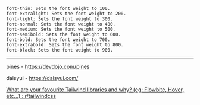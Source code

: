    font-thin: Sets the font weight to 100.
    font-extralight: Sets the font weight to 200.
    font-light: Sets the font weight to 300.
    font-normal: Sets the font weight to 400.
    font-medium: Sets the font weight to 500.
    font-semibold: Sets the font weight to 600.
    font-bold: Sets the font weight to 700.
    font-extrabold: Sets the font weight to 800.
    font-black: Sets the font weight to 900.

---

pines - https://devdojo.com/pines

daisyui - https://daisyui.com/

[What are your favourite Tailwind libraries and why? (eg: Flowbite, Hover, etc...) : r/tailwindcss](https://www.reddit.com/r/tailwindcss/comments/1f7hp3a/what_are_your_favourite_tailwind_libraries_and/?share_id=EHjj3VjUmodPd5Y3lbzZo&utm_name=androidcss)
